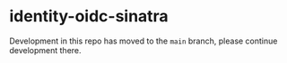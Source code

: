 # identity-oidc-sinatra

Development in this repo has moved to the `main` branch,
please continue development there.

